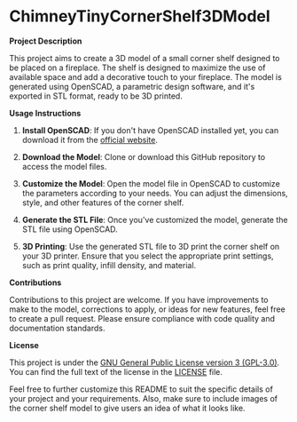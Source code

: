 # ChimneyTinyCornerShelf3DModel

**Project Description**

This project aims to create a 3D model of a small corner shelf designed to be placed on a fireplace. The shelf is designed to maximize the use of available space and add a decorative touch to your fireplace. The model is generated using OpenSCAD, a parametric design software, and it's exported in STL format, ready to be 3D printed.

**Usage Instructions**

1. **Install OpenSCAD**: If you don't have OpenSCAD installed yet, you can download it from the [official website](https://www.openscad.org/downloads.html).

2. **Download the Model**: Clone or download this GitHub repository to access the model files.

3. **Customize the Model**: Open the model file in OpenSCAD to customize the parameters according to your needs. You can adjust the dimensions, style, and other features of the corner shelf.

4. **Generate the STL File**: Once you've customized the model, generate the STL file using OpenSCAD.

5. **3D Printing**: Use the generated STL file to 3D print the corner shelf on your 3D printer. Ensure that you select the appropriate print settings, such as print quality, infill density, and material.

**Contributions**

Contributions to this project are welcome. If you have improvements to make to the model, corrections to apply, or ideas for new features, feel free to create a pull request. Please ensure compliance with code quality and documentation standards.

**License**

This project is under the [GNU General Public License version 3 (GPL-3.0)](LICENSE). You can find the full text of the license in the [LICENSE](LICENSE) file.

Feel free to further customize this README to suit the specific details of your project and your requirements. Also, make sure to include images of the corner shelf model to give users an idea of what it looks like.

